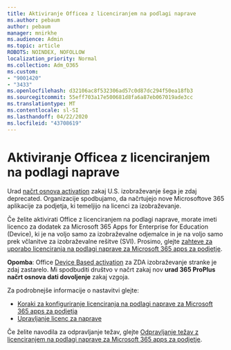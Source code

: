 ```yaml
---
title: Aktiviranje Officea z licenciranjem na podlagi naprave
ms.author: pebaum
author: pebaum
manager: mnirkhe
ms.audience: Admin
ms.topic: article
ROBOTS: NOINDEX, NOFOLLOW
localization_priority: Normal
ms.collection: Adm_O365
ms.custom:
- "9001420"
- "3433"
ms.openlocfilehash: d32106ac8f532306ad57c0d87dc294f50ea18fb3
ms.sourcegitcommit: 55eff703a17e500681d8fa6a87eb067019ade3cc
ms.translationtype: MT
ms.contentlocale: sl-SI
ms.lasthandoff: 04/22/2020
ms.locfileid: "43708619"
---
```

# <a name="activating-office-using-device-based-licensing"></a>Aktiviranje Officea z licenciranjem na podlagi naprave

Urad [načrt osnova activation](https://aka.ms/officedba) zakaj U.S. izobraževanje šega je zdaj deprecated. Organizacije spodbujamo, da načrtujejo nove Microsoftove 365 aplikacije za podjetja, ki temeljijo na licenci za izobraževanje.

Če želite aktivirati Office z licenciranjem na podlagi naprave, morate imeti licenco za dodatek za Microsoft 365 Apps for Enterprise for Education (Device), ki je na voljo samo za izobraževalne odjemalce in je na voljo samo prek včlanitve za izobraževalne rešitve (SVI). Prosimo, glejte [zahteve za uporabo licenciranja na podlagi naprave za Microsoft 365 apps za podjetje](https://docs.microsoft.com/deployoffice/device-based-licensing#requirements-for-using-device-based-licensing-for-office-365-proplus).

**Opomba**: Office [Device Based activation](https://aka.ms/officedba) za ZDA izobraževanje stranke je zdaj zastarelo. Mi spodbuditi društvo v načrt zakaj nov **urad 365 ProPlus načrt osnova dati dovoljenje** zakaj vzgoja.

Za podrobnejše informacije o nastavitvi glejte:

- [Koraki za konfiguriranje licenciranja na podlagi naprave za Microsoft 365 apps za podjetja](https://docs.microsoft.com/deployoffice/device-based-licensing#steps-to-configure-device-based-licensing-for-office-365-proplus)
- [Upravljanje licenc za naprave](https://docs.microsoft.com/Office365/Admin/misc/manage-licenses-for-devices)

Če želite navodila za odpravljanje težav, glejte [Odpravljanje težav z licenciranjem na podlagi naprave za Microsoft 365 apps za podjetje](https://docs.microsoft.com/deployoffice/device-based-licensing#troubleshoot-device-based-licensing-for-office-365-proplus).
